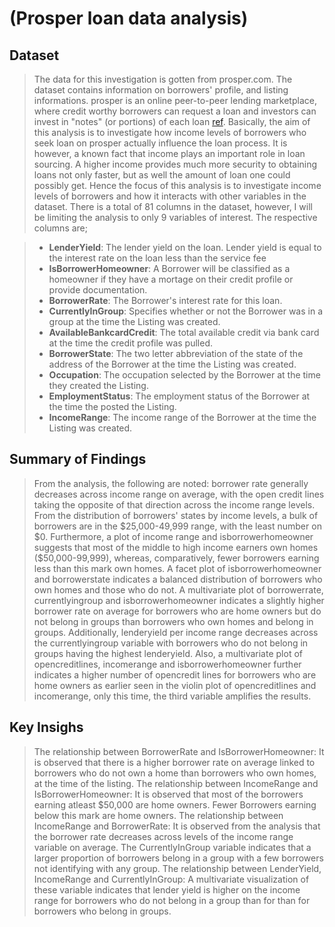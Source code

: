 # (Prosper loan data analysis)


## Dataset

> The data for this investigation is gotten from prosper.com. The dataset contains information on borrowers' profile, and listing informations. prosper is an online peer-to-peer lending marketplace, where credit worthy borrowers can request a loan and investors can invest in "notes" (or portions) of each loan [ref](www.prosper.com/invest-t1). Basically, the aim of this analysis is to investigate how income levels of borrowers who seek loan on prosper actually influence the loan process. 
It is however, a known fact that income plays an important role in loan sourcing. A higher income provides much more security to obtaining loans not only faster, but as well the amount of loan one could possibly get. Hence the focus of this analysis is to investigate income levels of borrowers and how it interacts with other variables in the dataset. There is a total of 81 columns in the dataset, however, I will be limiting the analysis to only 9 variables of interest. The respective columns are;

>- **LenderYield**: The lender yield on the loan. Lender yield is equal to the interest rate on the loan less than the service fee
>- **IsBorrowerHomeowner**: A Borrower will be classified as a homeowner if they have a mortage on their credit profile or provide documentation. 
>- **BorrowerRate**: The Borrower's interest rate for this loan.
>- **CurrentlyInGroup**: Specifies whether or not the Borrower was in a group at the time the Listing was created.
>- **AvailableBankcardCredit**: The total available credit via bank card at the time the credit profile was pulled.
>- **BorrowerState**: The two letter abbreviation of the state of the address of the Borrower at the time the Listing was created.
>- **Occupation**: The occupation selected by the Borrower at the time they created the Listing.
>- **EmploymentStatus**: The employment status of the Borrower at the time the posted the Listing.
>- **IncomeRange**: The income range of the Borrower at the time the Listing was created.

## Summary of Findings

> From the analysis, the following are noted: borrower rate generally decreases across income range on average, with the open credit lines taking the opposite of that direction across the income range levels. From the distribution of borrowers' states by income levels, a bulk of borrowers are in the \$25,000-49,999 range, with the least number on \$0. Furthermore, a plot of income range and isborrowerhomeowner suggests that most of the middle to high income earners own homes (\$50,000-99,999), whereas, comparatively, fewer borrowers earning less than this mark own homes. A facet plot of isborrowerhomeowner and borrowerstate indicates a balanced distribution of borrowers who own homes and those who do not. A multivariate plot of borrowerrate, currentlyingroup and isborrowerhomeowner indicates a slightly higher borrower rate on average for borrowers who are home owners but do not belong in groups than borrowers who own homes and belong in groups. Additionally, lenderyield per income range decreases across the currentlyingroup variable with borrowers who do not belong in groups having the highest lenderyield. Also, a multivariate plot of opencreditlines, incomerange and isborrowerhomeowner further indicates a higher number of opencredit lines for borrowers who are home owners as earlier seen in the violin plot of opencreditlines and incomerange, only this time, the third variable amplifies the results.

## Key Insighs

> The relationship between BorrowerRate and IsBorrowerHomeowner: It is observed that there is a higher borrower rate on average linked to borrowers who do not own a home than borrowers who own homes, at the time of the listing.
> The relationship between IncomeRange and IsBorrowerHomeowner: It is observed that most of the borrowers earning atleast \$50,000 are home owners. Fewer Borrowers earning below this mark are home owners.
> The relationship between IncomeRange and BorrowerRate: It is observed from the analysis that the borrower rate decreases across levels of the income range variable on average.
> The CurrentlyInGroup variable indicates that a larger proportion of borrowers belong in a group with a few borrowers not identifying with any group.
> The relationship between LenderYield, IncomeRange and CurrentlyInGroup: A multivariate visualization of these variable indicates that lender yield is higher on the income range for borrowers who do not belong in a group than for than for borrowers who belong in groups.
